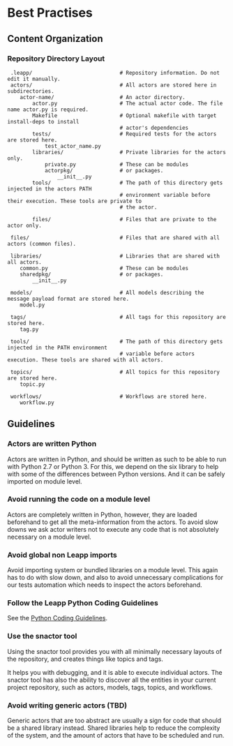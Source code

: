 # Best Practises

## Content Organization

### Repository Directory Layout

```
 .leapp/                            # Repository information. Do not edit it manually.
 actors/                            # All actors are stored here in subdirectories.
    actor-name/                     # An actor directory.
        actor.py                    # The actual actor code. The file name actor.py is required.
        Makefile                    # Optional makefile with target install-deps to install
                                    # actor's dependencies
        tests/                      # Required tests for the actors are stored here.
            test_actor_name.py
        libraries/                  # Private libraries for the actors only.
            private.py              # These can be modules
            actorpkg/               # or packages.
                __init__.py
        tools/                      # The path of this directory gets injected in the actors PATH
                                    # environment variable before their execution. These tools are private to
                                    # the actor.

        files/                      # Files that are private to the actor only.

 files/                             # Files that are shared with all actors (common files).

 libraries/                         # Libraries that are shared with all actors.
    common.py                       # These can be modules
    sharedpkg/                      # or packages.
        __init__.py

 models/                            # All models describing the message payload format are stored here.
    model.py

 tags/                              # All tags for this repository are stored here.
    tag.py

 tools/                             # The path of this directory gets injected in the PATH environment
                                    # variable before actors execution. These tools are shared with all actors.

 topics/                            # All topics for this repository are stored here.
    topic.py

 workflows/                         # Workflows are stored here.
    workflow.py
```

## Guidelines

### Actors are written Python

Actors are written in Python, and should be written as such to be able to run with Python 2.7 or Python 3.
For this, we depend on the six library to help with some of the differences between Python versions. And it can be safely imported
on module level.

### Avoid running the code on a module level

Actors are completely written in Python, however, they are loaded beforehand to get all the meta-information from the actors.
To avoid slow downs we ask actor writers not to execute any code that is not absolutely necessary on a module level.

### Avoid global non Leapp imports

Avoid importing system or bundled libraries on a module level. This again has to do with slow down, and also to avoid
unnecessary complications for our tests automation which needs to inspect the actors beforehand.

### Follow the Leapp Python Coding Guidelines

See the [Python Coding Guidelines](python-coding-guidelines).

### Use the snactor tool

Using the snactor tool provides you with all minimally necessary layouts of the repository, and creates
things like topics and tags.

It helps you with debugging, and it is able to execute individual actors. The snactor tool has also the ability to discover all the entities in your current project repository,
such as actors, models, tags, topics, and workflows.

### Avoid writing generic actors (TBD)

Generic actors that are too abstract are usually a sign for code that should be a shared library instead.
Shared libraries help to reduce the complexity of the system, and the amount of actors that have to be scheduled and run.




